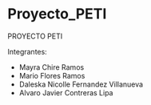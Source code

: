 # Proyecto_PETI
PROYECTO PETI

Integrantes:
* Mayra Chire Ramos
* Mario Flores Ramos
* Daleska Nicolle Fernandez Villanueva
* Alvaro Javier Contreras Lipa

